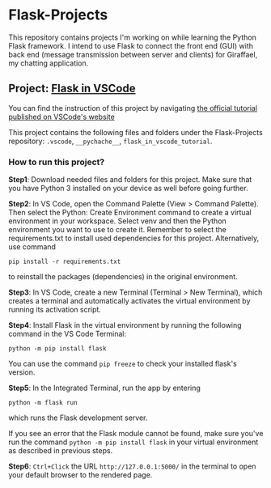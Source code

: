 # Flask-Projects
This repository contains projects I'm working on while learning the Python Flask framework. I intend to use Flask to connect the front end (GUI) with back end (message transmission between server and clients) for Giraffael, my chatting application. 

## Project: [Flask in VSCode](https://github.com/SpecialNoel/Flask-Projects)
You can find the instruction of this project by navigating [the official tutorial published on VSCode's website](https://code.visualstudio.com/docs/python/tutorial-flask#_create-a-project-environment-for-the-flask-tutorial)

This project contains the following files and folders under the Flask-Projects repository: ```.vscode```, ```__pychache__```, ```flask_in_vscode_tutorial```.

### How to run this project?
**Step1**: Download needed files and folders for this project. Make sure that you have Python 3 installed on your device as well before going further.

**Step2**: In VS Code, open the Command Palette (View > Command Palette). Then select the Python: Create Environment command to create a virtual environment in your workspace. Select venv and then the Python environment you want to use to create it. Remember to select the requirements.txt to install used dependencies for this project. Alternatively, use command 
```
pip install -r requirements.txt
```
to reinstall the packages (dependencies) in the original environment.

**Step3**: In VS Code, create a new Terminal (Terminal > New Terminal), which creates a terminal and automatically activates the virtual environment by running its activation script.

**Step4**: Install Flask in the virtual environment by running the following command in the VS Code Terminal:
```
python -m pip install flask
```

You can use the command ```pip freeze``` to check your installed flask's version.

**Step5**: In the Integrated Terminal, run the app by entering 
```
python -m flask run
```
which runs the Flask development server.

If you see an error that the Flask module cannot be found, make sure you've run the command 
```python -m pip install flask```
in your virtual environment as described in previous steps.

**Step6**: ```Ctrl+Click``` the URL ```http://127.0.0.1:5000/``` in the terminal to open your default browser to the rendered page.

